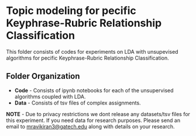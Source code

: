 # Topic modeling for pecific Keyphrase-Rubric Relationship Classification

This folder consists of codes for experiments on LDA with unsupevised algorithms for pecific Keyphrase-Rubric Relationship Classification. 

## Folder Organization

* **Code** - Consists of ipynb notebooks for each of the unsupervised algorithms coupled with LDA.
* **Data** - Consists of tsv files of complex assignments.


**NOTE** - Due to privacy restrictions we dont release any datasets/tsv files for this experiment. If you need data for research purposes. Please send an email to mravikiran3@gatech.edu along with details on your research.
